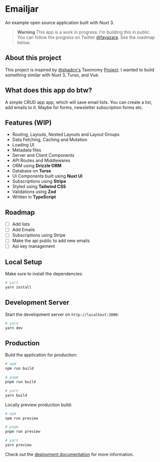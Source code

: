 # Emailjar

An example open source application built with Nuxt 3.

> **Warning**
> This app is a work in progress. I'm building this in public. You can follow the progress on Twitter [@fayazara](https://twitter.com/fayazara).
> See the roadmap below.

## About this project

This project is inspired by [@shadcn's](https://twitter.com/shadcn) Taxonomy [Project](https://tx.shadcn.com/). I wanted to build something similar with Nuxt 3, Turso, and Vue.

## What does this app do btw?
A simple CRUD app app, which will save email lists. You can create a list, add emails to it. Maybe for forms, newsletter subscription forms etc. 

## Features (WIP)

- Routing, Layouts, Nested Layouts and Layout Groups
- Data Fetching, Caching and Mutation
- Loading UI
- Metadata files
- Server and Client Components
- API Routes and Middlewares
- ORM using **Drizzle ORM**
- Database on **Turso**
- UI Components built using **Nuxt UI**
- Subscriptions using **Stripe**
- Styled using **Tailwind CSS**
- Validations using **Zod**
- Written in **TypeScript**

## Roadmap

- [ ] Add lists
- [ ] Add Emails
- [ ] Subscriptions using Stripe
- [ ] Make the api public to add new emails
- [ ] Api key management

## Local Setup

Make sure to install the dependencies:

```bash
# yarn
yarn install
```

## Development Server

Start the development server on `http://localhost:3000`:

```bash
# yarn
yarn dev
```

## Production

Build the application for production:

```bash
# npm
npm run build

# pnpm
pnpm run build

# yarn
yarn build
```

Locally preview production build:

```bash
# npm
npm run preview

# pnpm
pnpm run preview

# yarn
yarn preview
```

Check out the [deployment documentation](https://nuxt.com/docs/getting-started/deployment) for more information.

